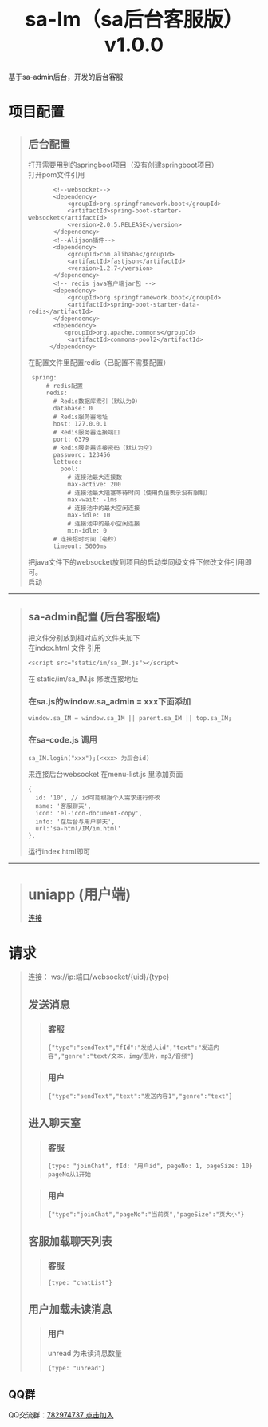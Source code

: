 <h2 align="center" style="margin: 30px 0 30px;font-weight: bold;font-size:40px;">sa-Im（sa后台客服版） v1.0.0</h2>

基于sa-admin后台，开发的后台客服

# 项目配置

> ## 后台配置
> 打开需要用到的springboot项目（没有创建springboot项目）<br />
> 打开pom文件引用
> ```
>        <!--websocket-->
>        <dependency>
>            <groupId>org.springframework.boot</groupId>
>            <artifactId>spring-boot-starter-websocket</artifactId>
>            <version>2.0.5.RELEASE</version>
>        </dependency>
>        <!--Alijson插件-->
>        <dependency>
>            <groupId>com.alibaba</groupId>
>            <artifactId>fastjson</artifactId>
>            <version>1.2.7</version>
>        </dependency>
>        <!-- redis java客户端jar包 -->
>        <dependency>
>            <groupId>org.springframework.boot</groupId>
>            <artifactId>spring-boot-starter-data-redis</artifactId>
>        </dependency>
>        <dependency>
>           <groupId>org.apache.commons</groupId>
>            <artifactId>commons-pool2</artifactId>
>       </dependency>
>```
> 在配置文件里配置redis（已配置不需要配置）
>``` 
>  spring:
>      # redis配置
>      redis:
>        # Redis数据库索引（默认为0）
>        database: 0
>        # Redis服务器地址
>        host: 127.0.0.1
>        # Redis服务器连接端口
>        port: 6379
>        # Redis服务器连接密码（默认为空）
>        password: 123456
>        lettuce:
>          pool:
>            # 连接池最大连接数
>            max-active: 200
>            # 连接池最大阻塞等待时间（使用负值表示没有限制）
>            max-wait: -1ms
>            # 连接池中的最大空闲连接
>            max-idle: 10
>            # 连接池中的最小空闲连接
>            min-idle: 0
>        # 连接超时时间（毫秒）
>        timeout: 5000ms
>```
>  把java文件下的websocket放到项目的启动类同级文件下修改文件引用即可。<br />
>  启动

---

> ## sa-admin配置 (后台客服端) 
> 把文件分别放到相对应的文件夹加下<br />
> 在index.html 文件 引用
>```
><script src="static/im/sa_IM.js"></script>
>```
> 在 static/im/sa_IM.js 修改连接地址<br />
> ### 在sa.js的window.sa_admin = xxx下面添加
>```
> window.sa_IM = window.sa_IM || parent.sa_IM || top.sa_IM;
>```
> ### 在sa-code.js 调用 
>```
>sa_IM.login("xxx");(<xxx> 为后台id) 
>```
>来连接后台websocket
>在menu-list.js 里添加页面
>```
>{
>	id: '10', // id可能根据个人需求进行修改
>	name: '客服聊天',
>	icon: 'el-icon-document-copy',
>	info: '在后台与用户聊天',
>	url:'sa-html/IM/im.html'
>},
>```
> 运行index.html即可

---

> # uniapp (用户端)
> [连接](https://github.com/ZhuBJ0510/sa-Im-uniapp)

# 请求
> 连接： ws://ip:端口/websocket/{uid}/{type} <br />
> ## 发送消息
>> ### 客服
>> ```
>> {"type":"sendText","fId":"发给人id","text":"发送内容","genre":"text/文本，img/图片，mp3/音频"}
>>```
>
>>### 用户
>>```
>> {"type":"sendText","text":"发送内容1","genre":"text"}
>>```
>## 进入聊天室
>> ### 客服
>> ```
>> {type: "joinChat", fId: "用户id", pageNo: 1, pageSize: 10} pageNo从1开始
>>```
>
>>### 用户
>>```
>> {"type":"joinChat","pageNo":"当前页","pageSize":"页大小"}  
>>```
>## 客服加载聊天列表
>> ### 客服
>> ```
>> {type: "chatList"}
>>```
>## 用户加载未读消息
>> ### 用户
>> unread 为未读消息数量
>> ```
>> {type: "unread"}
>>```
## QQ群
QQ交流群：[782974737 点击加入](https://jq.qq.com/?_wv=1027&k=5DHN5Ib)
